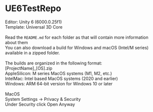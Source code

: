 # UE6TestRepo
Editor: Unity 6 (6000.0.25f1)<br>
Template: Universal 3D Core<br>
<br>
Read the `README.md` for each folder as that will contain more information about them<br>
You can also download a build for Windows and macOS (Intel/M series) available in a zipped folder.<br>
<br>
The builds are organized in the following format:<br>
[ProjectName]_[OS].zip<br>
AppleSilicon: M series MacOS systems (M1, M2, etc.)<br>
IntelMac: Intel based MacOS systems (2020 and earlier)<br>
Windows: ARM 64-bit version for Windows 10 or later<br>
<br>
MacOS<br>
System Settings -> Privacy & Security<br>
Under Security click Open Anyway
